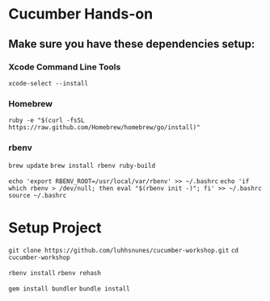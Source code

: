 # Cucumber Hands-on

## Make sure you have these dependencies setup:

### Xcode Command Line Tools
`xcode-select --install`

### Homebrew
`ruby -e "$(curl -fsSL https://raw.github.com/Homebrew/homebrew/go/install)"`


### rbenv
`brew update`
`brew install rbenv ruby-build`

`echo 'export RBENV_ROOT=/usr/local/var/rbenv' >> ~/.bashrc`
`echo 'if which rbenv > /dev/null; then eval "$(rbenv init -)"; fi' >> ~/.bashrc`
`source ~/.bashrc`

# Setup Project
`git clone https://github.com/luhhsnunes/cucumber-workshop.git`
`cd cucumber-workshop`

`rbenv install`
`rbenv rehash`

`gem install bundler`
`bundle install`
